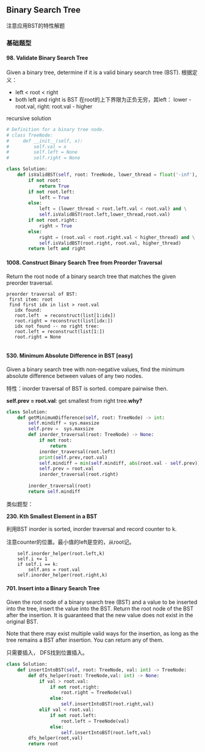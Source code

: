## Binary Search Tree

注意应用BST的特性解题

### 基础题型

#### 98. Validate Binary Search Tree

Given a binary tree, determine if it is a valid binary search tree (BST).
 根据定义：
 - left < root < right
 - both left and right is BST
 在root的上下界限为正负无穷，其left： lower - root.val, right: root.val - higher
 
 recursive solution
 
```python 
# Definition for a binary tree node.
# class TreeNode:
#     def __init__(self, x):
#         self.val = x
#         self.left = None
#         self.right = None

class Solution:
    def isValidBST(self, root: TreeNode, lower_thread = float('-inf'), higher_thread = float('inf')) -> bool:
        if not root:
            return True
        if not root.left:
            left = True
        else:
            left = (lower_thread < root.left.val < root.val) and \
            self.isValidBST(root.left,lower_thread,root.val)
        if not root.right:
            right = True
        else:
            right = (root.val < root.right.val < higher_thread) and \
            self.isValidBST(root.right, root.val, higher_thread)
        return left and right
```

#### 1008. Construct Binary Search Tree from Preorder Traversal

Return the root node of a binary search tree that matches the given preorder traversal.
```
preorder traversal of BST: 
 first item: root
 find first idx in list > root.val
   idx found:
   root.left  = reconstruct(list[1:idx])
   root.right = reconstruct(list[idx:])
   idx not found -- no right tree:
   root.left = reconstruct(list[1:])
   root.right = None
   
```
#### 530. Minimum Absolute Difference in BST [easy]

Given a binary search tree with non-negative values, find the minimum absolute difference between values of any two nodes.

特性：inorder traversal of BST is sorted. compare pairwise then.

__self.prev = root.val__: get smallest from right tree.__why?__
```python
class Solution:
    def getMinimumDifference(self, root: TreeNode) -> int:
        self.mindiff = sys.maxsize
        self.prev =  sys.maxsize
        def inorder_traversal(root: TreeNode) -> None:
            if not root:
                return 
            inorder_traversal(root.left)
            print(self.prev,root.val)
            self.mindiff = min(self.mindiff, abs(root.val - self.prev))
            self.prev = root.val
            inorder_traversal(root.right)
            
        inorder_traversal(root)
        return self.mindiff
```
类似题型：

__230. Kth Smallest Element in a BST__

利用BST inorder is sorted, inorder traversal and record counter to k. 

注意counter的位置。最小值的left是空的，从root记。
```
    self.inorder_helper(root.left,k)
    self.i += 1
    if self.i == k:
        self.ans = root.val
    self.inorder_helper(root.right,k)
```



#### 701. Insert into a Binary Search Tree

Given the root node of a binary search tree (BST) and a value to be inserted into the tree, insert the value into the BST. Return the root node of the BST after the insertion. It is guaranteed that the new value does not exist in the original BST.

Note that there may exist multiple valid ways for the insertion, as long as the tree remains a BST after insertion. You can return any of them.

只需要插入， DFS找到位置插入。
```python
class Solution:
    def insertIntoBST(self, root: TreeNode, val: int) -> TreeNode:
        def dfs_helper(root: TreeNode,val: int) -> None:
            if val > root.val:
                if not root.right:
                    root.right = TreeNode(val)
                else:
                    self.insertIntoBST(root.right,val)
            elif val < root.val:
                if not root.left:
                    root.left = TreeNode(val)
                else:
                    self.insertIntoBST(root.left,val)
        dfs_helper(root,val)
        return root
```
